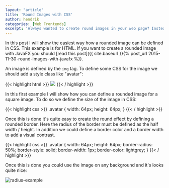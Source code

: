 ```yaml
---
layout: "article"
title: 'Round Images with CSS'
author: hendrik
categories: [Web Frontends]
excerpt: 'Always wanted to create round images in your web page? Instead of doing this with a graphic editor by hand you can use CSS to show a rounded image based on a regular image on your page.'
---
```

In this post I will show the easiest way how a rounded image can be defined in CSS. This example is for HTML. If you want to create a rounded image with JavaFX you should [read this post]({{ site.baseurl }}{% post_url 2015-11-30-round-images-with-javafx %}).

An image is defined by the `img` tag. To define some CSS for the image we should add a style class like "avatar":

{{< highlight html >}}
<img class="avatar" src="dude.png">
{{< / highlight >}}

In this first example I will show how you can define a rounded image for a square image. To do so we define the size of the image in CSS:

{{< highlight css >}}
.avatar {
    width: 64px;
    height: 64px;
}
{{< / highlight >}}

Once this is done it's quite easy to create the round effect by defining a rounded border. Here the radius of the border must be defined as the half width / height. In addition we could define a border color and a border width to add a visual contrast.

{{< highlight css >}}
.avatar {
    width: 64px;
    height: 64px;
    border-radius: 50%;
    border-style: solid;
    border-width: 1px;
    border-color: lightgrey;
}
{{< / highlight >}}

Once this is done you could use the image on any background and it's looks quite nice:

![radius-example](/posts/guigarage-legacy/radius-example.png)
